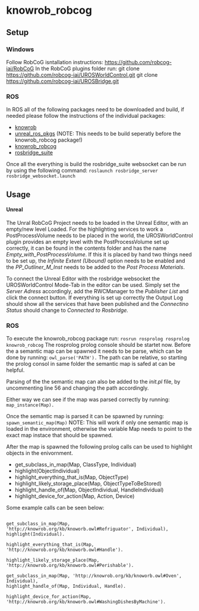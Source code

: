 # knowrob_robcog #
## Setup
### Windows
Follow RobCoG isntallation instructions: https://github.com/robcog-iai/RobCoG
In the RobCoG plugins folder run:
git clone https://github.com/robcog-iai/UROSWorldControl.git
git clone https://github.com/robcog-iai/UROSBridge.git


### ROS
In ROS all of the following packages need to be downloaded and build, if needed please follow the instructions of the individual packages:


 * [knowrob](http://www.knowrob.org/installation)
 * [unreal_ros_pkgs](https://github.com/robcog-iai/unreal_ros_pkgs) (NOTE: This needs to be build seperatly before the knowrob_robcog package!)
 * [knowrob_robcog](https://github.com/robcog-iai/knowrob_robcog/tree/sem-map-cpp)
 * [rosbridge_suite](http://wiki.ros.org/rosbridge_suite)

 Once all the everything is build the rosbridge_suite websocket can be run by using the following command:
 ` roslaunch rosbridge_server rosbridge_websocket.launch `


## Usage
#### Unreal
The Unral RobCoG Project needs to be loaded in the Unreal Editor, with an empty/new level Loaded.
For the highlighting services to work a PostProcessVolume needs to be placed in the world, the UROSWorldControl plugin provides an empty level with the PostProcessVolume set up correctly, it can be found in the contents folder and has the name *Empty_with_PostProcessVolume*. If this it is placed by hand two things need to be set up, the *Infinite Extent (Ubound)* option needs to be enabled and the *PP_Outliner_M_Inst* needs to be added to the *Post Process Materials*.

To connect the Unreal Editor with the rosbridge websocket the UROSWorldControl Mode-Tab in the editor can be used. Simply set the *Server Adress* accordingly, add the RWCManager to the *Publisher List* and click the connect button.
If everything is set up correctly the Output Log should show all the services that have been published and the *Connectino Status* should change to *Connected to Rosbridge.*

### ROS
To execute the knowrob_robcog package run:
` rosrun rosprolog rosprolog knowrob_robcog `
The rosprolog prolog console should be startet now.  Before the a semantic map can be spawned it needs to be parse, which can be done by running:
` owl_parse('PATH'). ` The path can be relative, so starting the prolog consol in same folder the semantic map is safed at can be helpful.

Parsing of the the semantic map can also be added to the *init.pl* file, by uncommenting line 56 and changing the path accordingly.

Either way we can see if the map was parsed correctly by running:
` map_instance(Map). `

Once the semantic map is parsed it can be spawned by running:
` spawn_semantic_map(Map) `
NOTE: This will work if only one semantic map is loaded in the environment, otherwise the variable Map needs to point to the exact map instace that should be spawned.

After the map is spawned the following prolog calls can be used to highlight objects in the enivornment.

 * get_subclass_in_map(Map, ClassType, Individual)
 * highlight(ObjectIndividual)
 * highlight_everything_that_is(Map, ObjectType)
 * highlight_likely_storage_place(Map, ObjectTypeToBeStored)
 * highlight_handle_of(Map, ObjectIndividual, HandleIndividual)
 * highlight_device_for_action(Map, Action, Device)

 Some example calls can be seen below:

 ```

get_subclass_in_map(Map, 'http://knowrob.org/kb/knoworb.owl#Refriguator', Individual),
highlight(Individual).

highlight_everything_that_is(Map, 'http://knowrob.org/kb/knoworb.owl#Handle').

highlight_likely_storage_place(Map, 'http://knowrob.org/kb/knoworb.owl#Perishable').

get_subclass_in_map(Map, 'http://knowrob.org/kb/knoworb.owl#Oven', Individual),
highlight_handle_of(Map, Individual, Handle).

highlight_device_for_action(Map, 'http://knowrob.org/kb/knoworb.owl#WashingDishesByMachine').

 ```


